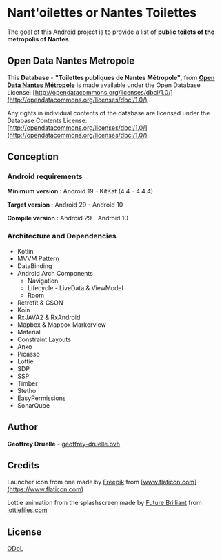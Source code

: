 # Nant'oilettes or Nantes Toilettes

The goal of this Android project is to provide a list of **public toilets of the metropolis of Nantes**.


## Open Data Nantes Metropole

This **Database** - **"Toilettes publiques de Nantes Métropole"**, from **[Open Data Nantes Métropole](https://data.nantesmetropole.fr)** is made available under the Open Database License: [http://opendatacommons.org/licenses/dbcl/1.0/](http://opendatacommons.org/licenses/dbcl/1.0/) .

Any rights in individual contents of the database are licensed under the Database Contents License: [http://opendatacommons.org/licenses/dbcl/1.0/](http://opendatacommons.org/licenses/dbcl/1.0/)


## Conception

### Android requirements

**Minimum version :** Android 19 - KitKat (4.4 - 4.4.4)

**Target version :** Android 29 - Android 10

**Compile version :** Android 29 - Android 10

### Architecture and Dependencies

* Kotlin
* MVVM Pattern
* DataBinding
* Android Arch Components
    * Navigation
    * Lifecycle - LiveData & ViewModel
    * Room
* Retrofit & GSON
* Koin
* RxJAVA2 & RxAndroid
* Mapbox & Mapbox Markerview
* Material
* Constraint Layouts
* Anko
* Picasso
* Lottie
* SDP
* SSP
* Timber
* Stetho
* EasyPermissions
* SonarQube


## Author

**Geoffrey Druelle** - [geoffrey-druelle.ovh](https://geoffrey-druelle.ovh)


## Credits

Launcher icon from one made by [Freepik](https://www.flaticon.com/authors/freepik) from [www.flaticon.com](https://www.flaticon.com)

Lottie animation from the splashscreen made by [Future Brilliant](https://lottiefiles.com/futurebrilliant.team) from [lottiefiles.com](https://lottiefiles.com)


## License
[ODbL](http://opendatacommons.org/licenses/dbcl/1.0/)